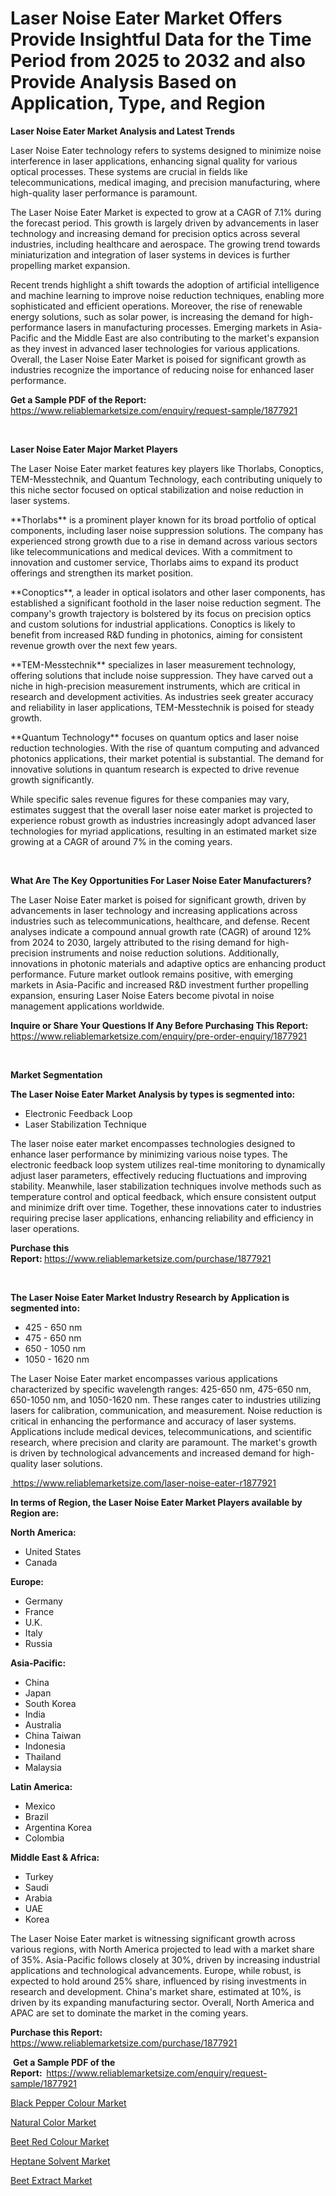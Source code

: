 <p><h1>Laser Noise Eater Market Offers Provide Insightful Data for the Time Period from 2025 to 2032 and also Provide Analysis Based on Application, Type, and Region</h1></p><p><strong>Laser Noise Eater Market Analysis and Latest Trends</strong></p>
<p><p>Laser Noise Eater technology refers to systems designed to minimize noise interference in laser applications, enhancing signal quality for various optical processes. These systems are crucial in fields like telecommunications, medical imaging, and precision manufacturing, where high-quality laser performance is paramount.</p><p>The Laser Noise Eater Market is expected to grow at a CAGR of 7.1% during the forecast period. This growth is largely driven by advancements in laser technology and increasing demand for precision optics across several industries, including healthcare and aerospace. The growing trend towards miniaturization and integration of laser systems in devices is further propelling market expansion.</p><p>Recent trends highlight a shift towards the adoption of artificial intelligence and machine learning to improve noise reduction techniques, enabling more sophisticated and efficient operations. Moreover, the rise of renewable energy solutions, such as solar power, is increasing the demand for high-performance lasers in manufacturing processes. Emerging markets in Asia-Pacific and the Middle East are also contributing to the market's expansion as they invest in advanced laser technologies for various applications. Overall, the Laser Noise Eater Market is poised for significant growth as industries recognize the importance of reducing noise for enhanced laser performance.</p></p>
<p><strong>Get a Sample PDF of the Report:&nbsp;</strong> <a href="https://www.reliablemarketsize.com/enquiry/request-sample/1877921?utm_campaign=1133&utm_medium=2&utm_source=Github&utm_content=ia&utm_term=06032025&utm_id=laser-noise-eater">https://www.reliablemarketsize.com/enquiry/request-sample/1877921</a></p>
<p>&nbsp;</p>
<p><strong>Laser Noise Eater Major Market Players</strong></p>
<p><p>The Laser Noise Eater market features key players like Thorlabs, Conoptics, TEM-Messtechnik, and Quantum Technology, each contributing uniquely to this niche sector focused on optical stabilization and noise reduction in laser systems.</p><p>**Thorlabs** is a prominent player known for its broad portfolio of optical components, including laser noise suppression solutions. The company has experienced strong growth due to a rise in demand across various sectors like telecommunications and medical devices. With a commitment to innovation and customer service, Thorlabs aims to expand its product offerings and strengthen its market position.</p><p>**Conoptics**, a leader in optical isolators and other laser components, has established a significant foothold in the laser noise reduction segment. The company's growth trajectory is bolstered by its focus on precision optics and custom solutions for industrial applications. Conoptics is likely to benefit from increased R&D funding in photonics, aiming for consistent revenue growth over the next few years.</p><p>**TEM-Messtechnik** specializes in laser measurement technology, offering solutions that include noise suppression. They have carved out a niche in high-precision measurement instruments, which are critical in research and development activities. As industries seek greater accuracy and reliability in laser applications, TEM-Messtechnik is poised for steady growth.</p><p>**Quantum Technology** focuses on quantum optics and laser noise reduction technologies. With the rise of quantum computing and advanced photonics applications, their market potential is substantial. The demand for innovative solutions in quantum research is expected to drive revenue growth significantly.</p><p>While specific sales revenue figures for these companies may vary, estimates suggest that the overall laser noise eater market is projected to experience robust growth as industries increasingly adopt advanced laser technologies for myriad applications, resulting in an estimated market size growing at a CAGR of around 7% in the coming years.</p></p>
<p>&nbsp;</p>
<p><strong>What Are The Key Opportunities For Laser Noise Eater Manufacturers?</strong></p>
<p><p>The Laser Noise Eater market is poised for significant growth, driven by advancements in laser technology and increasing applications across industries such as telecommunications, healthcare, and defense. Recent analyses indicate a compound annual growth rate (CAGR) of around 12% from 2024 to 2030, largely attributed to the rising demand for high-precision instruments and noise reduction solutions. Additionally, innovations in photonic materials and adaptive optics are enhancing product performance. Future market outlook remains positive, with emerging markets in Asia-Pacific and increased R&D investment further propelling expansion, ensuring Laser Noise Eaters become pivotal in noise management applications worldwide.</p></p>
<p><strong>Inquire or Share Your Questions If Any Before Purchasing This Report:</strong> <a href="https://www.reliablemarketsize.com/enquiry/pre-order-enquiry/1877921?utm_campaign=1133&utm_medium=2&utm_source=Github&utm_content=ia&utm_term=06032025&utm_id=laser-noise-eater">https://www.reliablemarketsize.com/enquiry/pre-order-enquiry/1877921</a></p>
<p>&nbsp;</p>
<p><strong>Market Segmentation</strong></p>
<p><strong>The Laser Noise Eater Market Analysis by types is segmented into:</strong></p>
<p><ul><li>Electronic Feedback Loop</li><li>Laser Stabilization Technique</li></ul></p>
<p><p>The laser noise eater market encompasses technologies designed to enhance laser performance by minimizing various noise types. The electronic feedback loop system utilizes real-time monitoring to dynamically adjust laser parameters, effectively reducing fluctuations and improving stability. Meanwhile, laser stabilization techniques involve methods such as temperature control and optical feedback, which ensure consistent output and minimize drift over time. Together, these innovations cater to industries requiring precise laser applications, enhancing reliability and efficiency in laser operations.</p></p>
<p><strong>Purchase this Report:&nbsp;</strong><a href="https://www.reliablemarketsize.com/purchase/1877921?utm_campaign=1133&utm_medium=2&utm_source=Github&utm_content=ia&utm_term=06032025&utm_id=laser-noise-eater">https://www.reliablemarketsize.com/purchase/1877921</a></p>
<p>&nbsp;</p>
<p><strong>The Laser Noise Eater Market Industry Research by Application is segmented into:</strong></p>
<p><ul><li>425 - 650 nm</li><li>475 - 650 nm</li><li>650 - 1050 nm</li><li>1050 - 1620 nm</li></ul></p>
<p><p>The Laser Noise Eater market encompasses various applications characterized by specific wavelength ranges: 425-650 nm, 475-650 nm, 650-1050 nm, and 1050-1620 nm. These ranges cater to industries utilizing lasers for calibration, communication, and measurement. Noise reduction is critical in enhancing the performance and accuracy of laser systems. Applications include medical devices, telecommunications, and scientific research, where precision and clarity are paramount. The market's growth is driven by technological advancements and increased demand for high-quality laser solutions.</p></p>
<p><a href="https://www.reliablemarketsize.com/laser-noise-eater-r1877921?utm_campaign=1133&utm_medium=2&utm_source=Github&utm_content=ia&utm_term=06032025&utm_id=laser-noise-eater">&nbsp;https://www.reliablemarketsize.com/laser-noise-eater-r1877921</a></p>
<p><strong>In terms of Region, the Laser Noise Eater Market Players available by Region are:</strong></p>
<p>
    <p> <strong> North America: </strong>
        <ul>
            <li>United States</li>
            <li>Canada</li>
        </ul>
        </p> 
    <p> <strong> Europe: </strong>
        <ul>
            <li>Germany</li>
            <li>France</li>
            <li>U.K.</li>
            <li>Italy</li>
            <li>Russia</li>
        </ul>
        </p> 
    <p> <strong> Asia-Pacific: </strong>
        <ul>
            <li>China</li>
            <li>Japan</li>
            <li>South Korea</li>
            <li>India</li>
            <li>Australia</li>
            <li>China Taiwan</li>
            <li>Indonesia</li>
            <li>Thailand</li>
            <li>Malaysia</li>
        </ul>
        </p> 
    <p> <strong> Latin America: </strong>
        <ul>
            <li>Mexico</li>
            <li>Brazil</li>
            <li>Argentina Korea</li>
            <li>Colombia</li>
        </ul>
        </p> 
    <p> <strong> Middle East & Africa: </strong>
        <ul>
            <li>Turkey</li>
            <li>Saudi</li>
            <li>Arabia</li>
            <li>UAE</li>
            <li>Korea</li>
        </ul>
    </p>
    </p>
<p><p>The Laser Noise Eater market is witnessing significant growth across various regions, with North America projected to lead with a market share of 35%. Asia-Pacific follows closely at 30%, driven by increasing industrial applications and technological advancements. Europe, while robust, is expected to hold around 25% share, influenced by rising investments in research and development. China's market share, estimated at 10%, is driven by its expanding manufacturing sector. Overall, North America and APAC are set to dominate the market in the coming years.</p></p>
<p><strong>Purchase this Report: </strong><a href="https://www.reliablemarketsize.com/purchase/1877921?utm_campaign=1133&utm_medium=2&utm_source=Github&utm_content=ia&utm_term=06032025&utm_id=laser-noise-eater">https://www.reliablemarketsize.com/purchase/1877921</a></p>
<p>&nbsp;<strong>Get a Sample PDF of the Report:&nbsp;&nbsp;</strong><a href="https://www.reliablemarketsize.com/enquiry/request-sample/1877921?utm_campaign=1133&utm_medium=2&utm_source=Github&utm_content=ia&utm_term=06032025&utm_id=laser-noise-eater">https://www.reliablemarketsize.com/enquiry/request-sample/1877921</a></p>
<p><strong></strong></p>
<p><p><a href="https://github.com/larotnanonhx/Market-Research-Report-List-1/blob/main/black-pepper-colour-market.md?utm_campaign=1133&utm_medium=2&utm_source=Github&utm_content=ia&utm_term=06032025&utm_id=laser-noise-eater">Black Pepper Colour Market</a></p><p><a href="https://github.com/borsiflorsfa/Market-Research-Report-List-1/blob/main/natural-color-market.md?utm_campaign=1133&utm_medium=2&utm_source=Github&utm_content=ia&utm_term=06032025&utm_id=laser-noise-eater">Natural Color Market</a></p><p><a href="https://github.com/bibzmuiko/Market-Research-Report-List-1/blob/main/beet-red-colour-market.md?utm_campaign=1133&utm_medium=2&utm_source=Github&utm_content=ia&utm_term=06032025&utm_id=laser-noise-eater">Beet Red Colour Market</a></p><p><a href="https://github.com/kelttnandan9/Market-Research-Report-List-1/blob/main/heptane-solvent-market.md?utm_campaign=1133&utm_medium=2&utm_source=Github&utm_content=ia&utm_term=06032025&utm_id=laser-noise-eater">Heptane Solvent Market</a></p><p><a href="https://github.com/linnuripat/Market-Research-Report-List-1/blob/main/beet-extract-market.md?utm_campaign=1133&utm_medium=2&utm_source=Github&utm_content=ia&utm_term=06032025&utm_id=laser-noise-eater">Beet Extract Market</a></p></p>